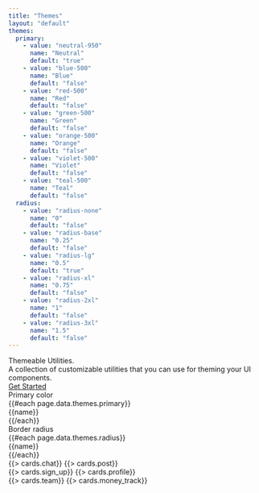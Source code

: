 ```yaml
---
title: "Themes"
layout: "default"
themes:
  primary:
    - value: "neutral-950"
      name: "Neutral"
      default: "true"
    - value: "blue-500"
      name: "Blue"
      default: "false"
    - value: "red-500"
      name: "Red"
      default: "false"
    - value: "green-500"
      name: "Green"
      default: "false"
    - value: "orange-500"
      name: "Orange"
      default: "false"
    - value: "violet-500"
      name: "Violet"
      default: "false"
    - value: "teal-500"
      name: "Teal"
      default: "false"
  radius:
    - value: "radius-none"
      name: "0"
      default: "false"
    - value: "radius-base"
      name: "0.25"
      default: "false"
    - value: "radius-lg"
      name: "0.5"
      default: "true"
    - value: "radius-xl"
      name: "0.75"
      default: "false"
    - value: "radius-2xl"
      name: "1"
      default: "false"
    - value: "radius-3xl"
      name: "1.5"
      default: "false"
---
```


<div class="pt-16 pb-12 md:pt-20 md:pb-16">
    <div class="max-w-3xl font-crimson text-6xl md:text-7xl leading-none mb-4">
        <span class="font-medium tracking-tight text-neutral-950">Themeable Utilities.</span>
    </div>
    <div class="max-w-2xl mt-0 mb-8 text-xl leading-relaxed">
        <span class="text-neutral-700">A collection of customizable utilities that you can use for theming your UI components.</span>
    </div>
    <div class="hidden items-center gap-2">
        <a href="/docs/installation" class="flex items-center px-4 py-3 rounded-lg bg-neutral-900 hover:bg-neutral-950 text-white no-underline cursor-pointer">
            <span class="font-medium text-sm">Get Started</span>
        </a>
    </div>
</div>
<div class="w-full mb-8">
    <div class="w-full flex flex-wrap gap-8 select-none">
        <div class="flex flex-col gap-2">
            <div class="text-sm font-bold leading-none">Primary color</div>
            <div class="flex flex-wrap gap-2">
            {{#each page.data.themes.primary}}
                <div class="rounded-md cursor-pointer border border-border px-2 py-1 flex items-center gap-2" data-low-role="themes:primary:value" data-low-value="{{value}}" data-low-default="{{default}}">
                    <div class="w-5 h-5 bg-{{value}} rounded-full"></div>
                    <div class="text-xs font-medium">{{name}}</div>
                </div>
            {{/each}}
            </div>
        </div>
        <div class="flex flex-col gap-2">
            <div class="text-sm font-bold leading-none">Border radius</div>
            <div class="flex flex-wrap gap-2">
            {{#each page.data.themes.radius}}
                <div class="rounded-md cursor-pointer border border-border px-2 py-1 flex items-center gap-2" data-low-role="themes:radius:value" data-low-value="{{value}}" data-low-default="{{default}}">
                    <div class="text-xs font-medium">{{name}}</div>
                </div>
            {{/each}}
            </div>
        </div>
    </div>
</div>
<style data-low-role="themes:primary:style"></style>
<style data-low-role="themes:radius:style"></style>
<div class="" data-low-role="themes:cards">
    <div class="grid gap-4 grid-cols-1 md:grid-cols-2 lg:grid-cols-3">
        <div class="flex flex-col gap-4">
            {{> cards.chat}}
            {{> cards.post}}
        </div>
        <div class="flex flex-col gap-4">
            {{> cards.sign_up}}
            {{> cards.profile}}
        </div>
        <div class="flex flex-col gap-4">
            {{> cards.team}}
            {{> cards.money_track}}
        </div>
    </div>
</div>

<script type="text/javascript">
    const addClass = (el, cn) => cn.split(" ").forEach(c => el.classList.add(c));
    const removeClass = (el, cn) => cn.split(" ").forEach(c => el.classList.remove(c));
    ["primary", "radius"].forEach(type => {
        const elements = Array.from(document.querySelectorAll(`div[data-low-role="themes:${type}:value"]`));
        elements.forEach(el => {
            el.addEventListener("click", () => {
                document.querySelector(`style[data-low-role="themes:${type}:style"]`).innerHTML = `:root{--low-${type}: var(--low-${el.dataset.lowValue});}`;
                elements.forEach(otherElement => removeClass(otherElement, "border-neutral-950 border-2"));
                addClass(el, "border-neutral-950 border-2");
            });
            if (el.dataset.lowDefault === "true") {
                addClass(el, "border-neutral-950 border-2");
            }
        });
    });
</script>
